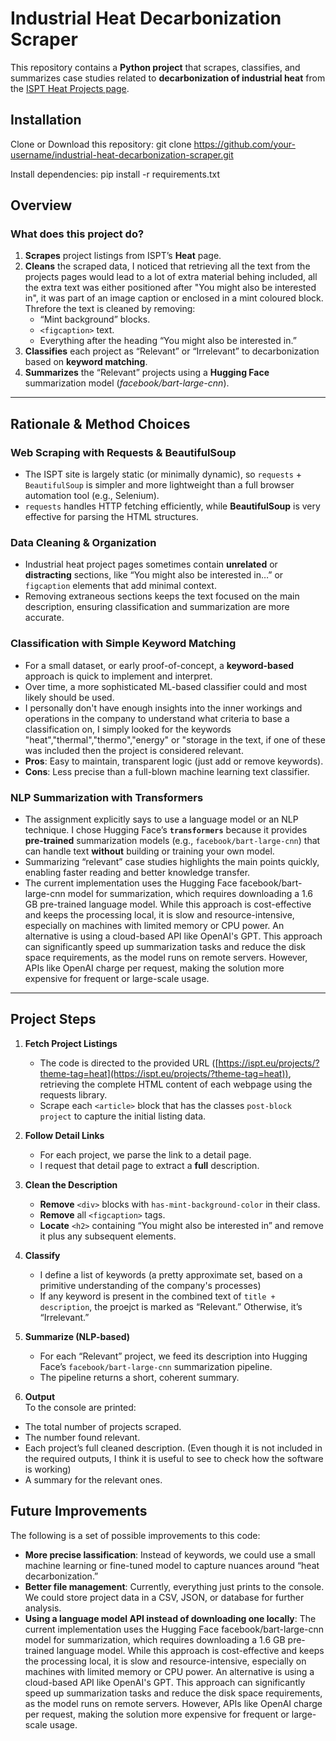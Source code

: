 # Industrial Heat Decarbonization Scraper

This repository contains a **Python project** that scrapes, classifies, and summarizes case studies related to **decarbonization of industrial heat** from the [ISPT Heat Projects page](https://ispt.eu/projects/?theme-tag=heat).

## Installation

Clone or Download this repository:
git clone https://github.com/your-username/industrial-heat-decarbonization-scraper.git

Install dependencies:
pip install -r requirements.txt

## Overview

### What does this project do?
1. **Scrapes** project listings from ISPT’s **Heat** page.
2. **Cleans** the scraped data, I noticed that retrieving all the text from the projects pages would lead to a lot of extra material behing included, all the extra text was either positioned after "You might also be interested in", it was part of an image caption or enclosed in a mint coloured block.
   Threfore the text is cleaned by removing:
   - “Mint background” blocks.
   - `<figcaption>` text.
   - Everything after the heading “You might also be interested in.”
3. **Classifies** each project as “Relevant” or “Irrelevant” to decarbonization based on **keyword matching**.
4. **Summarizes** the “Relevant” projects using a **Hugging Face** summarization model (*facebook/bart-large-cnn*).

---

## Rationale & Method Choices

### Web Scraping with Requests & BeautifulSoup 
  - The ISPT site is largely static (or minimally dynamic), so `requests` + `BeautifulSoup` is simpler and more lightweight than a full browser automation tool (e.g., Selenium).  
  - `requests` handles HTTP fetching efficiently, while **BeautifulSoup** is very effective for parsing the HTML structures.

### Data Cleaning & Organization 
  - Industrial heat project pages sometimes contain **unrelated** or **distracting** sections, like “You might also be interested in…” or `figcaption` elements that add minimal context.  
  - Removing extraneous sections keeps the text focused on the main description, ensuring classification and summarization are more accurate.

### Classification with Simple Keyword Matching
- For a small dataset, or early proof-of-concept, a **keyword-based** approach is quick to implement and interpret.  
- Over time, a more sophisticated ML-based classifier could and most likely should be used.
- I personally don't have enough insights into the inner workings and operations in the company to understand what criteria to base a classification on, I simply looked for the keywords "heat","thermal","thermo","energy" or "storage in the text, if one of these was included then the project is considered relevant.
- **Pros**: Easy to maintain, transparent logic (just add or remove keywords).
- **Cons**: Less precise than a full-blown machine learning text classifier.

### NLP Summarization with Transformers
  - The assignment explicitly says to use a language model or an NLP technique. I chose Hugging Face’s **`transformers`** because it provides **pre-trained** summarization models (e.g., `facebook/bart-large-cnn`) that can handle text **without** building or training your own model.  
  - Summarizing “relevant” case studies highlights the main points quickly, enabling faster reading and better knowledge transfer.
  - The current implementation uses the Hugging Face facebook/bart-large-cnn model for summarization, which requires downloading a 1.6 GB pre-trained language model. While this approach is cost-effective and keeps the         processing local, it is slow and resource-intensive, especially on machines with limited memory or CPU power.
    An alternative is using a cloud-based API like OpenAI's GPT. This approach can significantly speed up summarization tasks and reduce the disk space requirements, as the model runs on remote servers. However, APIs          like OpenAI charge per request, making the solution more expensive for frequent or large-scale usage.

---

## Project Steps

1. **Fetch Project Listings**  
   - The code is directed to the provided URL ([https://ispt.eu/projects/?theme-tag=heat](https://ispt.eu/projects/?theme-tag=heat)), retrieving the complete HTML content of each webpage using the requests library.  
   - Scrape each `<article>` block that has the classes `post-block project` to capture the initial listing data.

2. **Follow Detail Links**  
   - For each project, we parse the link to a detail page.  
   - I request that detail page to extract a **full** description.

3. **Clean the Description**  
   - **Remove** `<div>` blocks with `has-mint-background-color` in their class.  
   - **Remove** all `<figcaption>` tags.  
   - **Locate** `<h2>` containing “You might also be interested in” and remove it plus any subsequent elements.

4. **Classify**  
   - I define a list of keywords (a pretty approximate set, based on a primitive understanding of the company's processes)  
   - If any keyword is present in the combined text of `title + description`, the proejct is marked as “Relevant.” Otherwise, it’s “Irrelevant.”

5. **Summarize (NLP-based)**  
   - For each “Relevant” project, we feed its description into Hugging Face’s `facebook/bart-large-cnn` summarization pipeline.  
   - The pipeline returns a short, coherent summary.

6. **Output**  
To the console are printed:  
  - The total number of projects scraped.  
  - The number found relevant.  
  - Each project’s full cleaned description. (Even though it is not included in the required outputs, I think it is useful to see to check how the software is working) 
  - A summary for the relevant ones.

## Future Improvements
The following is a set of possible improvements to this code:
  - **More precise lassification**: Instead of keywords, we could use a small machine learning or fine-tuned model to capture nuances around “heat decarbonization.”
  - **Better file management**: Currently, everything just prints to the console. We could store project data in a CSV, JSON, or database for further analysis.
  - **Using a language model API instead of downloading one locally**: The current implementation uses the Hugging Face facebook/bart-large-cnn model for summarization, which requires downloading a 1.6 GB pre-trained           language model. While this approach is cost-effective and keeps the processing local, it is slow and resource-intensive, especially on machines with limited memory or CPU power.
     An alternative is using a cloud-based API like OpenAI's GPT. This approach can significantly speed up summarization tasks and reduce the disk space requirements, as the model runs on remote servers. However, APIs          like OpenAI charge per request, making the solution more expensive for frequent or large-scale usage.
